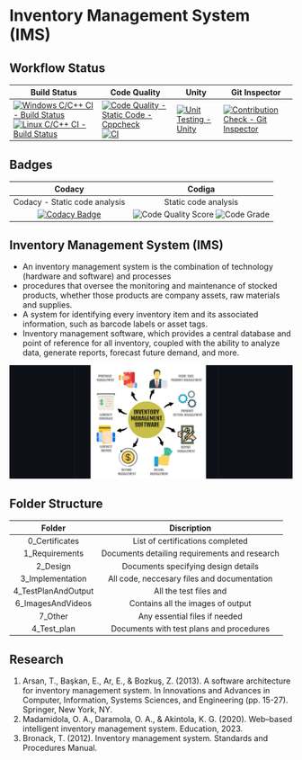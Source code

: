 # Inventory Management System (IMS)

## Workflow Status
Build Status| Code Quality | Unity | Git Inspector 
--- | --- | --- | ---   
[![Windows C/C++ CI - Build Status](https://github.com/Lokesh12121/M1_Inventary_Managment_System/actions/workflows/Windows_c-pp.yml/badge.svg)](https://github.com/Lokesh12121/M1_Inventary_Managment_System/actions/workflows/Windows_c-pp.yml) [![Linux C/C++ CI - Build Status](https://github.com/Lokesh12121/M1_Inventary_Managment_System/actions/workflows/Linux_c-cpp.yml/badge.svg)](https://github.com/Lokesh12121/M1_Inventary_Managment_System/actions/workflows/Linux_c-cpp.yml) | [![Code Quality - Static Code - Cppcheck](https://github.com/Lokesh12121/M1_Inventary_Managment_System/actions/workflows/cppcheck.yml/badge.svg)](https://github.com/Lokesh12121/M1_Inventary_Managment_System/actions/workflows/cppcheck.yml) [![CI](https://github.com/Lokesh12121/M1_Inventary_Managment_System/actions/workflows/main.yml/badge.svg)](https://github.com/Lokesh12121/M1_Inventary_Managment_System/actions/workflows/main.yml) | [![Unit Testing - Unity](https://github.com/Lokesh12121/M1_Inventary_Managment_System/actions/workflows/unity.yml/badge.svg)](https://github.com/Lokesh12121/M1_Inventary_Managment_System/actions/workflows/unity.yml) | [![Contribution Check - Git Inspector](https://github.com/Lokesh12121/M1_Inventary_Managment_System/actions/workflows/gitinspector.yml/badge.svg)](https://github.com/Lokesh12121/M1_Inventary_Managment_System/actions/workflows/gitinspector.yml) 

## Badges
| Codacy | Codiga 
| :---: | :---: | 
| Codacy - Static code analysis | Static code analysis 
[![Codacy Badge](https://app.codacy.com/project/badge/Grade/62f68bc0a58a4c46bb9565760421eb70)](https://www.codacy.com/gh/Lokesh12121/M1_Inventary_Managment_System/dashboard?utm_source=github.com&amp;utm_medium=referral&amp;utm_content=Lokesh12121/M1_Inventary_Managment_System&amp;utm_campaign=Badge_Grade) | ![Code Quality Score](https://api.codiga.io/project/32215/score/svg) ![Code Grade](https://api.codiga.io/project/32215/status/svg)

## Inventory Management System (IMS)
-   An inventory management system is the combination of technology (hardware and software) and processes
-   procedures that oversee the monitoring and maintenance of stocked products, whether those products are company assets, raw materials and supplies.
-   A system for identifying every inventory item and its associated information, such as barcode labels or asset tags.
-   Inventory management software, which provides a central database and point of reference for all inventory, coupled with the ability to analyze data, generate reports, forecast future demand, and more.

![IMS](https://github.com/Lokesh12121/M1_Inventary_Managment_System/blob/main/6_ImagesAndVideos/Inventory_Manegment_System.PNG)

## Folder Structure
| Folder | Discription |
| :---: | :---: | 
| 0_Certificates | List of certifications completed
| 1_Requirements	| Documents detailing requirements and research
| 2_Design	| Documents specifying design details
| 3_Implementation |	All code, neccesary files and documentation
| 4_TestPlanAndOutput | All the test files and 
| 6_ImagesAndVideos | Contains all the images of output
| 7_Other | Any essential files if needed
| 4_Test_plan	| Documents with test plans and procedures

## Research
1.  Arsan, T., Başkan, E., Ar, E., & Bozkuş, Z. (2013). A software architecture for inventory management system. In Innovations and Advances in Computer, Information, Systems Sciences, and Engineering (pp. 15-27). Springer, New York, NY.
2.  Madamidola, O. A., Daramola, O. A., & Akintola, K. G. (2020). Web–based intelligent inventory management system. Education, 2023.
3.  Bronack, T. (2012). Inventory management system. Standards and Procedures Manual.
